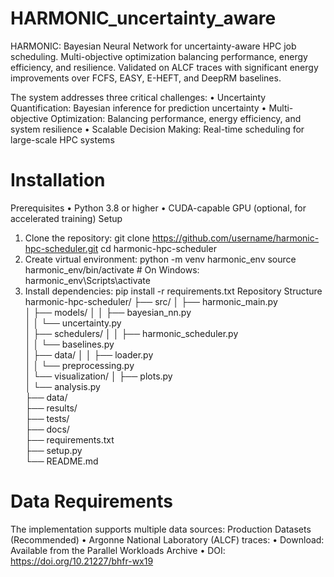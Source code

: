 # HARMONIC_uncertainty_aware
HARMONIC: Bayesian Neural Network for uncertainty-aware HPC job scheduling. Multi-objective optimization balancing performance, energy efficiency, and resilience. Validated on ALCF traces with significant energy improvements over FCFS, EASY, E-HEFT, and DeepRM baselines. 

The system addresses three critical challenges:
•	Uncertainty Quantification: Bayesian inference for prediction uncertainty
•	Multi-objective Optimization: Balancing performance, energy efficiency, and system resilience
•	Scalable Decision Making: Real-time scheduling for large-scale HPC systems

# Installation
Prerequisites
•	Python 3.8 or higher
•	CUDA-capable GPU (optional, for accelerated training)
Setup
1.	Clone the repository:
git clone https://github.com/username/harmonic-hpc-scheduler.git
cd harmonic-hpc-scheduler
2.	Create virtual environment:
python -m venv harmonic_env
source harmonic_env/bin/activate  # On Windows: harmonic_env\Scripts\activate
3.	Install dependencies:
pip install -r requirements.txt
Repository Structure
harmonic-hpc-scheduler/
├── src/
│   ├── harmonic_main.py           
│   ├── models/
│   │   ├── bayesian_nn.py         
│   │   └── uncertainty.py         
│   ├── schedulers/
│   │   ├── harmonic_scheduler.py  
│   │   └── baselines.py          
│   ├── data/
│   │   ├── loader.py             
│   │   └── preprocessing.py      
│   └── visualization/
│       ├── plots.py              
│       └── analysis.py           
├── data/                         
├── results/                     
├── tests/                        
├── docs/                         
├── requirements.txt              
├── setup.py                      
└── README.md


# Data Requirements
The implementation supports multiple data sources:
Production Datasets (Recommended)
•	Argonne National Laboratory (ALCF) traces: 
•	Download: Available from the Parallel Workloads Archive
•	DOI: https://doi.org/10.21227/bhfr-wx19



